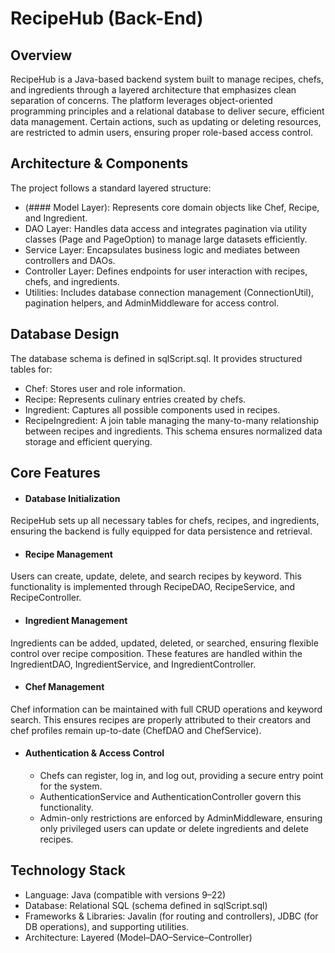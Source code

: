 # RecipeHub (Back-End)

## Overview

RecipeHub is a Java-based backend system built to manage recipes, chefs, and ingredients through a layered architecture that emphasizes clean separation of concerns. The platform leverages object-oriented programming principles and a relational database to deliver secure, efficient data management. Certain actions, such as updating or deleting resources, are restricted to admin users, ensuring proper role-based access control.

## Architecture & Components

The project follows a standard layered structure:
- (#### Model Layer): Represents core domain objects like Chef, Recipe, and Ingredient.
- DAO Layer: Handles data access and integrates pagination via utility classes (Page and PageOption) to manage large datasets efficiently.
- Service Layer: Encapsulates business logic and mediates between controllers and DAOs.
- Controller Layer: Defines endpoints for user interaction with recipes, chefs, and ingredients.
- Utilities: Includes database connection management (ConnectionUtil), pagination helpers, and AdminMiddleware for access control.

## Database Design

The database schema is defined in sqlScript.sql. It provides structured tables for:
- Chef: Stores user and role information.
- Recipe: Represents culinary entries created by chefs.
- Ingredient: Captures all possible components used in recipes.
- RecipeIngredient: A join table managing the many-to-many relationship between recipes and ingredients.
This schema ensures normalized data storage and efficient querying.

## Core Features

- #### Database Initialization
RecipeHub sets up all necessary tables for chefs, recipes, and ingredients, ensuring the backend is fully equipped for data persistence and retrieval.

- #### Recipe Management
Users can create, update, delete, and search recipes by keyword. This functionality is implemented through RecipeDAO, RecipeService, and RecipeController.

- #### Ingredient Management
Ingredients can be added, updated, deleted, or searched, ensuring flexible control over recipe composition. These features are handled within the IngredientDAO, IngredientService, and IngredientController.

- #### Chef Management
Chef information can be maintained with full CRUD operations and keyword search. This ensures recipes are properly attributed to their creators and chef profiles remain up-to-date (ChefDAO and ChefService).

- #### Authentication & Access Control
     - Chefs can register, log in, and log out, providing a secure entry point for the system.
     - AuthenticationService and AuthenticationController govern this functionality.
     - Admin-only restrictions are enforced by AdminMiddleware, ensuring only privileged users can update or delete ingredients and delete recipes.

## Technology Stack

- Language: Java (compatible with versions 9–22)
- Database: Relational SQL (schema defined in sqlScript.sql)
- Frameworks & Libraries: Javalin (for routing and controllers), JDBC (for DB operations), and supporting utilities.
- Architecture: Layered (Model–DAO–Service–Controller)


